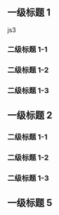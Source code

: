 ## 一级标题 1

js3

### 二级标题 1-1

### 二级标题 1-2

### 二级标题 1-3

## 一级标题 2

### 二级标题 1-1

### 二级标题 1-2

### 二级标题 1-3

## 一级标题 5
